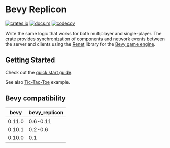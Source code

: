 # Bevy Replicon

[![crates.io](https://img.shields.io/crates/v/bevy_replicon)](https://crates.io/crates/bevy_replicon)
[![docs.rs](https://docs.rs/bevy_replicon/badge.svg)](https://docs.rs/bevy_replicon)
[![codecov](https://codecov.io/gh/lifescapegame/bevy_replicon/branch/master/graph/badge.svg?token=N1G28NQB1L)](https://codecov.io/gh/lifescapegame/bevy_replicon)

Write the same logic that works for both multiplayer and single-player. The crate provides synchronization of components and network events between the server and clients using the [Renet](https://github.com/lucaspoffo/renet) library for the [Bevy game engine](https://bevyengine.org).

## Getting Started

Check out the [quick start guide](https://docs.rs/bevy_replicon/latest/bevy_replicon).

See also [Tic-Tac-Toe](https://github.com/lifescapegame/bevy_replicon/tree/master/examples/tic_tac_toe.rs) example.


## Bevy compatibility

| bevy   | bevy_replicon |
|--------|---------------|
| 0.11.0 | 0.6-0.11      |
| 0.10.1 | 0.2-0.6       |
| 0.10.0 | 0.1           |
